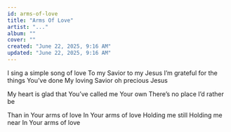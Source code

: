 ```yaml
---
id: arms-of-love
title: "Arms Of Love"
artist: "..."
album: ""
cover: ""
created: "June 22, 2025, 9:16 AM"
updated: "June 22, 2025, 9:16 AM"
---
```


I sing a simple song of love
To my Savior to my Jesus
I’m grateful for the things You’ve done
My loving Savior oh precious Jesus

My heart is glad that You’ve called me Your own
There’s no place I’d rather be

Than in Your arms of love
In Your arms of love
Holding me still
Holding me near
In Your arms of love